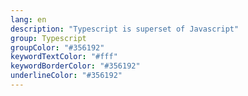 ```yaml
---
lang: en
description: "Typescript is superset of Javascript"
group: Typescript
groupColor: "#356192"
keywordTextColor: "#fff"
keywordBorderColor: "#356192"
underlineColor: "#356192"
---
```

